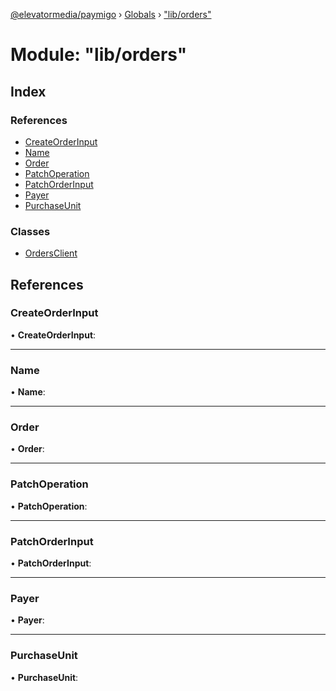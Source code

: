 [@elevatormedia/paymigo](../README.md) › [Globals](../globals.md) › ["lib/orders"](_lib_orders_.md)

# Module: "lib/orders"

## Index

### References

-   [CreateOrderInput](_lib_orders_.md#createorderinput)
-   [Name](_lib_orders_.md#name)
-   [Order](_lib_orders_.md#order)
-   [PatchOperation](_lib_orders_.md#patchoperation)
-   [PatchOrderInput](_lib_orders_.md#patchorderinput)
-   [Payer](_lib_orders_.md#payer)
-   [PurchaseUnit](_lib_orders_.md#purchaseunit)

### Classes

-   [OrdersClient](../classes/_lib_orders_.ordersclient.md)

## References

### CreateOrderInput

• **CreateOrderInput**:

---

### Name

• **Name**:

---

### Order

• **Order**:

---

### PatchOperation

• **PatchOperation**:

---

### PatchOrderInput

• **PatchOrderInput**:

---

### Payer

• **Payer**:

---

### PurchaseUnit

• **PurchaseUnit**:
